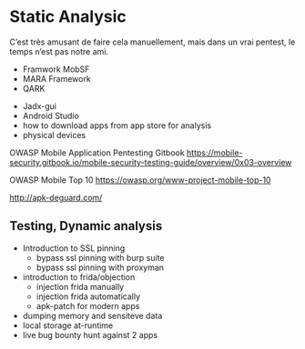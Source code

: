 # Static Analysic
C’est très amusant de faire cela manuellement, mais dans un vrai pentest, le temps n’est pas notre ami.

* Framwork MobSF
* MARA Framework
* QARK
- Jadx-gui
- Android Studio
- how to download apps from app store for analysis
- physical devices


OWASP Mobile Application Pentesting Gitbook
https://mobile-security.gitbook.io/mobile-security-testing-guide/overview/0x03-overview

OWASP Mobile Top 10
https://owasp.org/www-project-mobile-top-10

http://apk-deguard.com/

## Testing, Dynamic analysis
- Introduction to SSL pinning
	- bypass ssl pinning with burp suite
	- bypass ssl pinning with proxyman
- introduction to frida/objection
	- injection frida manually
	- injection frida automatically
	- apk-patch for modern apps
- dumping memory and sensiteve data
- local storage at-runtime
- live bug bounty hunt against 2 apps
